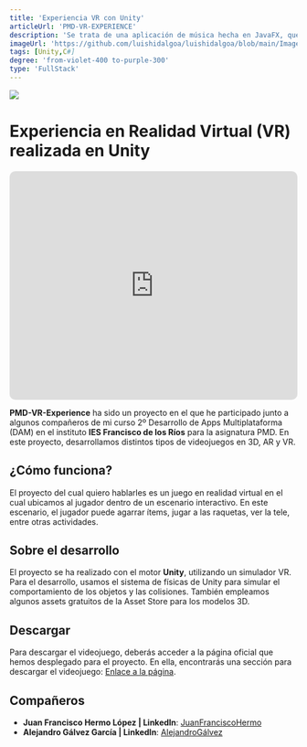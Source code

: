 ```yaml
---
title: 'Experiencia VR con Unity'
articleUrl: 'PMD-VR-EXPERIENCE'
description: 'Se trata de una aplicación de música hecha en JavaFX, que tiene varias funcionalidades interesantes y quha sido el resultado de un trabajo colaborativo.'
imageUrl: 'https://github.com/luishidalgoa/luishidalgoa/blob/main/Images/portfolio/PMD-VR-EXPERIENCE(1).png?raw=true'
tags: [Unity,C#]
degree: 'from-violet-400 to-purple-300'
type: 'FullStack'
---
```

<img jpg src="https://media.licdn.com/dms/image/v2/D4D12AQGISiSXGRYyog/article-cover_image-shrink_720_1280/article-cover_image-shrink_720_1280/0/1697729739915?e=1735171200&v=beta&t=p3_2HP-LjKiKi1TnJxKACS_82g3Zs6w-yJ2BxJmb6M4">

# Experiencia en Realidad Virtual (VR) realizada en Unity

<iframe style="min-width: 100%;height: 400px;border-radius: 10px;" class="shadow-lg dark:shadow-gray-800" src="https://www.youtube.com/embed/fHc-hSsEKmo?si=EfrLml07jJQaOXnY" title="YouTube video player" frameborder="0" allow="accelerometer; autoplay; clipboard-write; encrypted-media; gyroscope; picture-in-picture; web-share" referrerpolicy="strict-origin-when-cross-origin" allowfullscreen></iframe>
<br>

**PMD-VR-Experience** ha sido un proyecto en el que he participado junto a algunos compañeros de mi curso 2º Desarrollo de Apps Multiplataforma (DAM) en el instituto **IES Francisco de los Ríos** para la asignatura PMD. En este proyecto, desarrollamos distintos tipos de videojuegos en 3D, AR y VR.

## ¿Cómo funciona?
El proyecto del cual quiero hablarles es un juego en realidad virtual en el cual ubicamos al jugador dentro de un escenario interactivo. En este escenario, el jugador puede agarrar ítems, jugar a las raquetas, ver la tele, entre otras actividades.

## Sobre el desarrollo
El proyecto se ha realizado con el motor **Unity**, utilizando un simulador VR. Para el desarrollo, usamos el sistema de físicas de Unity para simular el comportamiento de los objetos y las colisiones. También empleamos algunos assets gratuitos de la Asset Store para los modelos 3D.

## Descargar
Para descargar el videojuego, deberás acceder a la página oficial que hemos desplegado para el proyecto. En ella, encontrarás una sección para descargar el videojuego: [Enlace a la página](https://pmd-vr-experience-9a284.web.app/index.html).

## Compañeros
- **Juan Francisco Hermo López | Linkedln**: [JuanFranciscoHermo](https://www.linkedin.com/in/juan-francisco-hermo-l%C3%B3pez-a88320252/)
- **Alejandro Gálvez García | Linkedln**: [AlejandroGálvez](https://www.linkedin.com/in/alejandro-g%C3%A1lvez-garc%C3%ADa/)
